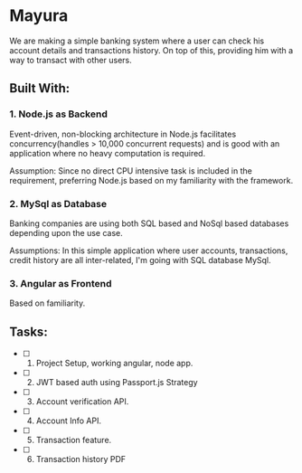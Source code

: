 # Mayura
We are making a simple banking system where a user can check his account details and transactions history. On top of this, providing him with a way to transact with other users.

## Built With: 
### 1. Node.js as Backend
Event-driven, non-blocking architecture in Node.js facilitates concurrency(handles > 10,000 concurrent requests) and is good with an application where no heavy computation is required.

Assumption: Since no direct CPU intensive task is included in the requirement, preferring Node.js based on my familiarity with the framework.
### 2. MySql as Database
Banking companies are using both SQL based and NoSql based databases depending upon the use case. 

Assumptions: In this simple application where user accounts, transactions, credit history are all inter-related, I'm going with SQL database MySql.
### 3. Angular as Frontend
Based on familiarity.

## Tasks:
- [ ] 1.  Project Setup, working angular, node app.
- [ ] 2.  JWT based auth using Passport.js Strategy
- [ ] 3. Account verification API.
- [ ] 4. Account Info API.
- [ ] 5. Transaction feature.
- [ ] 6. Transaction history PDF
